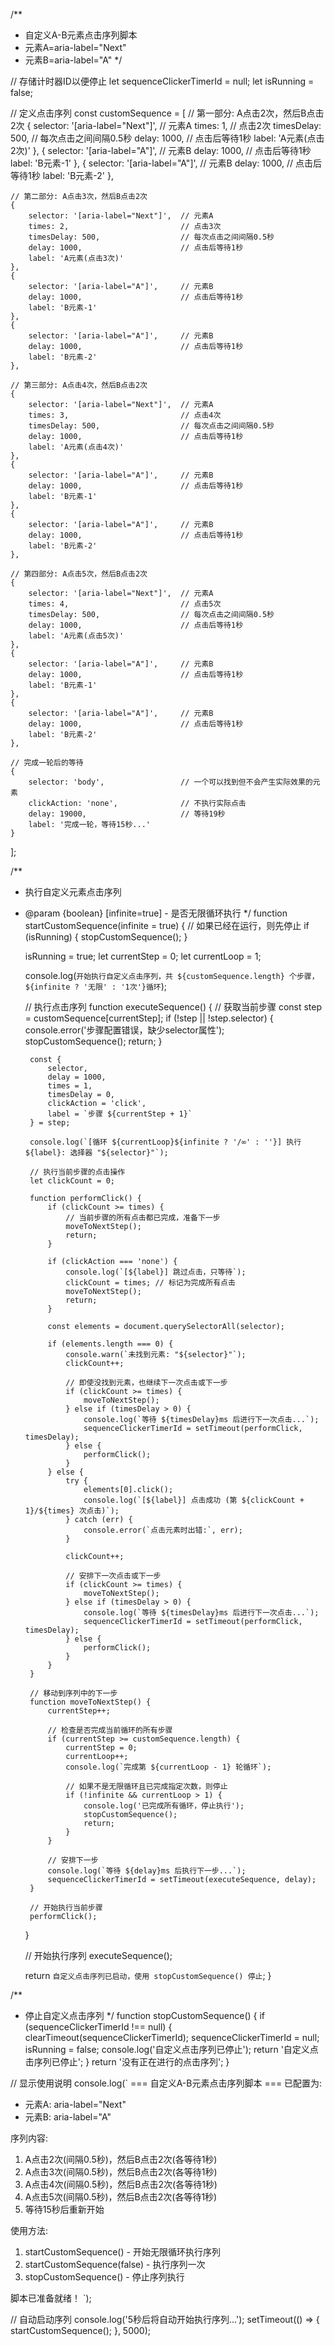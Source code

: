 
/**
 * 自定义A-B元素点击序列脚本
 * 元素A=aria-label="Next"
 * 元素B=aria-label="A"
 */

// 存储计时器ID以便停止
let sequenceClickerTimerId = null;
let isRunning = false;

// 定义点击序列
const customSequence = [
    // 第一部分: A点击2次，然后B点击2次
    { 
        selector: '[aria-label="Next"]',  // 元素A
        times: 1,                         // 点击2次
        timesDelay: 500,                  // 每次点击之间间隔0.5秒
        delay: 1000,                      // 点击后等待1秒
        label: 'A元素(点击2次)'
    },
    { 
        selector: '[aria-label="A"]',     // 元素B
        delay: 1000,                      // 点击后等待1秒
        label: 'B元素-1'
    },
    { 
        selector: '[aria-label="A"]',     // 元素B
        delay: 1000,                      // 点击后等待1秒
        label: 'B元素-2'
    },
    
    // 第二部分: A点击3次，然后B点击2次
    { 
        selector: '[aria-label="Next"]',  // 元素A
        times: 2,                         // 点击3次
        timesDelay: 500,                  // 每次点击之间间隔0.5秒
        delay: 1000,                      // 点击后等待1秒
        label: 'A元素(点击3次)'
    },
    { 
        selector: '[aria-label="A"]',     // 元素B
        delay: 1000,                      // 点击后等待1秒
        label: 'B元素-1'
    },
    { 
        selector: '[aria-label="A"]',     // 元素B
        delay: 1000,                      // 点击后等待1秒
        label: 'B元素-2'
    },
    
    // 第三部分: A点击4次，然后B点击2次
    { 
        selector: '[aria-label="Next"]',  // 元素A
        times: 3,                         // 点击4次
        timesDelay: 500,                  // 每次点击之间间隔0.5秒
        delay: 1000,                      // 点击后等待1秒
        label: 'A元素(点击4次)'
    },
    { 
        selector: '[aria-label="A"]',     // 元素B
        delay: 1000,                      // 点击后等待1秒
        label: 'B元素-1'
    },
    { 
        selector: '[aria-label="A"]',     // 元素B
        delay: 1000,                      // 点击后等待1秒
        label: 'B元素-2'
    },
    
    // 第四部分: A点击5次，然后B点击2次
    { 
        selector: '[aria-label="Next"]',  // 元素A
        times: 4,                         // 点击5次
        timesDelay: 500,                  // 每次点击之间间隔0.5秒
        delay: 1000,                      // 点击后等待1秒
        label: 'A元素(点击5次)'
    },
    { 
        selector: '[aria-label="A"]',     // 元素B
        delay: 1000,                      // 点击后等待1秒
        label: 'B元素-1'
    },
    { 
        selector: '[aria-label="A"]',     // 元素B
        delay: 1000,                      // 点击后等待1秒
        label: 'B元素-2'
    },
    
    // 完成一轮后的等待
    {
        selector: 'body',                 // 一个可以找到但不会产生实际效果的元素
        clickAction: 'none',              // 不执行实际点击
        delay: 19000,                     // 等待19秒
        label: '完成一轮，等待15秒...'
    }
];

/**
 * 执行自定义元素点击序列
 * @param {boolean} [infinite=true] - 是否无限循环执行
 */
function startCustomSequence(infinite = true) {
    // 如果已经在运行，则先停止
    if (isRunning) {
        stopCustomSequence();
    }
    
    isRunning = true;
    let currentStep = 0;
    let currentLoop = 1;
    
    console.log(`开始执行自定义点击序列，共 ${customSequence.length} 个步骤，${infinite ? '无限' : '1次'}循环`);
    
    // 执行点击序列
    function executeSequence() {
        // 获取当前步骤
        const step = customSequence[currentStep];
        if (!step || !step.selector) {
            console.error('步骤配置错误，缺少selector属性');
            stopCustomSequence();
            return;
        }
        
        const {
            selector,
            delay = 1000,
            times = 1,
            timesDelay = 0,
            clickAction = 'click',
            label = `步骤 ${currentStep + 1}`
        } = step;
        
        console.log(`[循环 ${currentLoop}${infinite ? '/∞' : ''}] 执行${label}: 选择器 "${selector}"`);
        
        // 执行当前步骤的点击操作
        let clickCount = 0;
        
        function performClick() {
            if (clickCount >= times) {
                // 当前步骤的所有点击都已完成，准备下一步
                moveToNextStep();
                return;
            }
            
            if (clickAction === 'none') {
                console.log(`[${label}] 跳过点击，只等待`);
                clickCount = times; // 标记为完成所有点击
                moveToNextStep();
                return;
            }
            
            const elements = document.querySelectorAll(selector);
            
            if (elements.length === 0) {
                console.warn(`未找到元素: "${selector}"`);
                clickCount++;
                
                // 即使没找到元素，也继续下一次点击或下一步
                if (clickCount >= times) {
                    moveToNextStep();
                } else if (timesDelay > 0) {
                    console.log(`等待 ${timesDelay}ms 后进行下一次点击...`);
                    sequenceClickerTimerId = setTimeout(performClick, timesDelay);
                } else {
                    performClick();
                }
            } else {
                try {
                    elements[0].click();
                    console.log(`[${label}] 点击成功 (第 ${clickCount + 1}/${times} 次点击)`);
                } catch (err) {
                    console.error(`点击元素时出错:`, err);
                }
                
                clickCount++;
                
                // 安排下一次点击或下一步
                if (clickCount >= times) {
                    moveToNextStep();
                } else if (timesDelay > 0) {
                    console.log(`等待 ${timesDelay}ms 后进行下一次点击...`);
                    sequenceClickerTimerId = setTimeout(performClick, timesDelay);
                } else {
                    performClick();
                }
            }
        }
        
        // 移动到序列中的下一步
        function moveToNextStep() {
            currentStep++;
            
            // 检查是否完成当前循环的所有步骤
            if (currentStep >= customSequence.length) {
                currentStep = 0;
                currentLoop++;
                console.log(`完成第 ${currentLoop - 1} 轮循环`);
                
                // 如果不是无限循环且已完成指定次数，则停止
                if (!infinite && currentLoop > 1) {
                    console.log('已完成所有循环，停止执行');
                    stopCustomSequence();
                    return;
                }
            }
            
            // 安排下一步
            console.log(`等待 ${delay}ms 后执行下一步...`);
            sequenceClickerTimerId = setTimeout(executeSequence, delay);
        }
        
        // 开始执行当前步骤
        performClick();
    }
    
    // 开始执行序列
    executeSequence();
    
    return `自定义点击序列已启动，使用 stopCustomSequence() 停止`;
}

/**
 * 停止自定义点击序列
 */
function stopCustomSequence() {
    if (sequenceClickerTimerId !== null) {
        clearTimeout(sequenceClickerTimerId);
        sequenceClickerTimerId = null;
        isRunning = false;
        console.log('自定义点击序列已停止');
        return '自定义点击序列已停止';
    }
    return '没有正在进行的点击序列';
}

// 显示使用说明
console.log(`
=== 自定义A-B元素点击序列脚本 ===
已配置为:
- 元素A: aria-label="Next"
- 元素B: aria-label="A"

序列内容:
1. A点击2次(间隔0.5秒)，然后B点击2次(各等待1秒)
2. A点击3次(间隔0.5秒)，然后B点击2次(各等待1秒)
3. A点击4次(间隔0.5秒)，然后B点击2次(各等待1秒)
4. A点击5次(间隔0.5秒)，然后B点击2次(各等待1秒)
5. 等待15秒后重新开始

使用方法:
1. startCustomSequence() - 开始无限循环执行序列
2. startCustomSequence(false) - 执行序列一次
3. stopCustomSequence() - 停止序列执行

脚本已准备就绪！
`);

// 自动启动序列
console.log('5秒后将自动开始执行序列...');
setTimeout(() => {
    startCustomSequence();
}, 5000);

